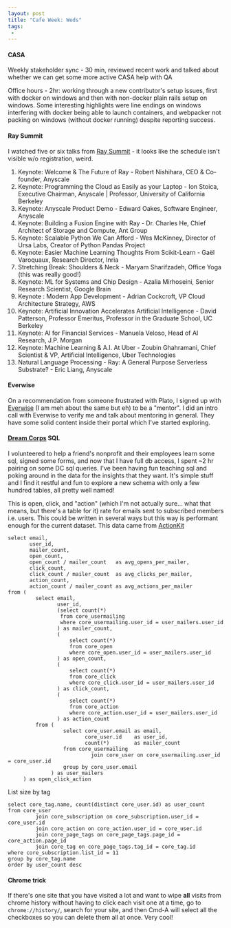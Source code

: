 ```yaml
---
layout: post
title: "Cafe Week: Weds"
tags:
 -
---
```



#### CASA

Weekly stakeholder sync - 30 min, reviewed recent work and talked about whether we can get some more active CASA help with QA

Office hours - 2hr: working through a new contributor's setup issues, first with docker on windows and then with non-docker plain rails setup on windows. Some interesting highlights were line endings on windows interfering with docker being able to launch containers, and webpacker not packing on windows (without docker running) despite reporting success. 

#### Ray Summit

I watched five or six talks from [Ray Summit](https://raysummit2020.com/home-full/) - it looks like the schedule isn't visible w/o registration, weird.

1. Keynote: Welcome & The Future of Ray - Robert Nishihara, CEO & Co-founder, Anyscale
1. Keynote: Programming the Cloud as Easily as your Laptop - Ion Stoica, Executive Chairman, Anyscale | Professor, University of California Berkeley
1. Keynote: Anyscale Product Demo - Edward Oakes, Software Engineer, Anyscale
1. Keynote: Building a Fusion Engine with Ray - Dr. Charles He, Chief Architect of Storage and Compute, Ant Group
1. Keynote: Scalable Python We Can Afford - Wes McKinney, Director of Ursa Labs, Creator of Python Pandas Project
1. Keynote: Easier Machine Learning Thoughts From Scikit-Learn - Gaël Varoquaux, Research Director, Inria
1. Stretching Break: Shoulders & Neck - Maryam Sharifzadeh, Office Yoga (this was really good!)
1. Keynote: ML for Systems and Chip Design - Azalia Mirhoseini, Senior Research Scientist, Google Brain
1. Keynote : Modern App Development - Adrian Cockcroft, VP Cloud Architecture Strategy, AWS
1. Keynote: Artificial Innovation Accelerates Artificial Intelligence - David Patterson, Professor Emeritus, Professor in the Graduate School, UC Berkeley
1. Keynote: AI for Financial Services - Manuela Veloso, Head of AI Research, J.P. Morgan
1. Keynote: Machine Learning & A.I. At Uber - Zoubin Ghahramani, Chief Scientist & VP, Artificial Intelligence, Uber Technologies
1. Natural Language Processing - Ray: A General Purpose Serverless Substrate? - Eric Liang, Anyscale

#### Everwise

On a recommendation from someone frustrated with Plato, I signed up with [Everwise](https://www.geteverwise.com/) (I am meh about the same but eh) to be a "mentor". I did an intro call with Everwise to verify me and talk about mentoring in general.
They have some solid content inside their portal which I've started exploring.

#### [Dream Corps](https://www.thedreamcorps.org/) SQL

I volunteered to help a friend's nonprofit and their employees learn some sql, signed some forms, and now that I have full db access, I spent ~2 hr pairing on some DC sql queries. I've been having fun teaching sql and poking around in the data for the insights that they want. It's simple stuff and I find it restful and fun to explore a new schema with only a few hundred tables, all pretty well named!

This is open, click, and "action" (which I'm not actually sure... what that means, but there's a table for it) rate for emails sent to subscribed members i.e. users.
This could be written in several ways but this way is performant enough for the current dataset. This data came from [ActionKit](https://www.actionkit.com/)  

```mysql
select email,
       user_id,
       mailer_count,
       open_count,
       open_count / mailer_count   as avg_opens_per_mailer,
       click_count,
       click_count / mailer_count  as avg_clicks_per_mailer,
       action_count,
       action_count / mailer_count as avg_actions_per_mailer
from (
         select email,
                user_id,
                (select count(*)
                 from core_usermailing
                 where core_usermailing.user_id = user_mailers.user_id
                ) as mailer_count,
                (
                    select count(*)
                    from core_open
                    where core_open.user_id = user_mailers.user_id
                ) as open_count,
                (
                    select count(*)
                    from core_click
                    where core_click.user_id = user_mailers.user_id
                ) as click_count,
                (
                    select count(*)
                    from core_action
                    where core_action.user_id = user_mailers.user_id
                ) as action_count
         from (
                  select core_user.email as email,
                         core_user.id    as user_id,
                         count(*)        as mailer_count
                  from core_usermailing
                           join core_user on core_usermailing.user_id = core_user.id
                  group by core_user.email
              ) as user_mailers
     ) as open_click_action
```  

List size by tag
```mysql
select core_tag.name, count(distinct core_user.id) as user_count
from core_user
         join core_subscription on core_subscription.user_id = core_user.id
         join core_action on core_action.user_id = core_user.id
         join core_page_tags on core_page_tags.page_id = core_action.page_id
         join core_tag on core_page_tags.tag_id = core_tag.id
where core_subscription.list_id = 11
group by core_tag.name
order by user_count desc
```



#### Chrome trick

If there's one site that you have visited a lot and want to wipe **all** visits from chrome history without having to click each visit one at a time, go to `chrome://history/`, search for your site, and then Cmd-A will select all the checkboxes so you can delete them all at once. Very cool! 
